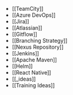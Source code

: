 - [[TeamCity]]
- [[Azure DevOps]]
- [[Jira]]
- [[Atlassian]]
- [[Gitflow]]
- [[Branching Strategy]]
- [[Nexus Repository]]
- [[Jenkins]]
- [[Apache Maven]]
- [[Helm]]
- [[React Native]]
- [[_ideas]]
- [[Training Ideas]]